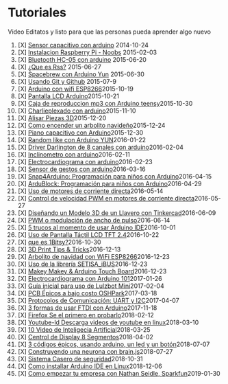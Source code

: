 # Tutoriales

Video Editatos y listo para que las personas pueda aprender algo nuevo

1. [X] [Sensor capacitivo con arduino](cjz_4ZptgqM) 2014-10-24
2. [X] [Instalacion Raspberry Pi - Noobs](okoq7jB9JlQ) 2015-02-03
3. [X] [Bluetooth HC-05 con arduino](hJ6fE5jEQE0) 2015-06-20
4. [X] [¿Que es Rss?](Fa5eW6dwqg0) 2015-06-27
5. [X] [Spacebrew con Arduino Yun](t3W-_fKpXKU) 2015-06-30
6. [X] [Usando Git y Github](JSYltOsC-7Y) 2015-07-9
7. [X] [Arduino con wifi ESP8266](et8N7APQDR8)2015-10-19
8. [X] [Pantalla LCD Arduino](WzRz8D_kq4g)2015-10-21
9. [X] [Caja de reproduccion mp3 con Arduino teensy](BE1gnTG5WXs)2015-10-30
10. [X] [Charlieplexado con arduino](dcrWO3_5DyQ)2015-11-10
11. [X] [Alisar Piezas 3D](VV9V30kku00)2015-12-20
12. [X] [Como encender un arbolito navideño](fPahVpDwTMA)2015-12-24
13. [X] [Piano capacitivo con Arduino](ks67Hznx5B0)2015-12-30
14. [X] [Random like con Arduino YUN](UQjNaGUvkUw)2016-01-22
15. [X] [Driver Darlington de 8 canales con arduino](3RXDO-slIGQ)2016-02-04
16. [X] [Inclinometro con arduino](ZJ2X1XGKsmw)2016-02-11
17. [X] [Electrocardiograma con arduino](9Si4efa434U)2016-02-23
18. [X] [Sensor de gestos con arduino](nqvuJ3lZ_eE)2016-03-16
19. [X] [Snap4Arduino: Programación para niños con Arduino](HUu7BSsmrCY)2016-04-15
20. [X] [ArduBlock: Programación para niños con Arduino](L6L5tG8yI50)2016-04-29
21. [X] [Uso de motores de corriente directa](bJKBZdasuA8)2016-05-14
22. [X] [Control de velocidad PWM en motores de corriente directa](NTbOLwgjrYY)2016-05-27
23. [X] [Diseñando un Modelo 3D de un Llavero con Tinkercad](5Bk5mwhVUmg)2016-06-09
24. [X] [PWM o modulación de ancho de pulso﻿](Px42QJmceN4)2016-06-14
25. [X] [5 trucos al momento de usar Arduino IDE](7slA9vmzAHk)2016-10-01
26. [X] [Uso de Pantalla Táctil LCD TFT 2.4](vkinom4z-lw)2016-10-22
27. [X] [que es 1Bitsy?](TxGa4biWPmo)2016-10-30
28. [X] [3D Print Tips & Tricks](bLd2ZHNsH2c)2016-12-13
29. [X] [Arbolito de navidad con WiFi ESP8266](tXYtJy1MRWQ)2016-12-23
30. [X] [Uso de la librería SETISA_iBUS](1KdUYVedJ9Y)2016-12-23
31. [X] [Makey Makey & Arduino Touch Board](uqxGJPzHXkU)2016-12-23
32. [X] [Electrocardiograma con Arduino 101](Pb1VbgsZWQU)2017-01-26
33. [X] [Guía inicial para uso de Lulzbot Mini](pWAQtRJpot0)2017-02-04
34. [X] [PCB Épicos a bajo costo OSHPark](J4FE_6EJsLw)2017-03-18
35. [X] [Protocolos de Comunicación: UART y I2C](M26AVVu96sA)2017-04-07
36. [X] [3 formas de usar FTDI con Arduino](4-YA9dxVYBE)2017-11-18
37. [X] [Firefox Se el primero en probarlo](B9S-k6CuIU0)2018-02-12
38. [X] [Youtube-ld Descarga videos de youtube en linux](qfl2IzDsG7U)2018-03-10
39. [X] [10 Video de Inteligecia Artificial](FFZUFg3LrR8)2018-03-25
40. [X] [Centrol de Display 8 Segmentos](K1reMi_a8cQ)2018-04-02
41. [X] [3 códigos épicos, usando arduino, un led y un botón](4XXAbRFVA7I)2018-07-07
42. [X] [Construyendo una neurona con brain.js](IYnxx5BUk5A)2018-07-27
43. [X] [Sistema Casero de seguridad](MbjP8TNS7g)2018-10-31
44. [X] [Como installar Arduino IDE en Linux](vHd-eEcLw-s)2018-12-06
45. [X] [Como empezar tu empresa con Nathan Seidle, Sparkfun](aKE51m_3A2k)2019-01-30
